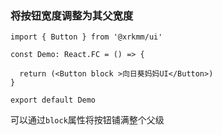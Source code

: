 ### 将按钮宽度调整为其父宽度

```tsx
import { Button } from '@xrkmm/ui'

const Demo: React.FC = () => {

  return (<Button block >向日葵妈妈UI</Button>)
}

export default Demo
```
可以通过`block`属性将按钮铺满整个父级
